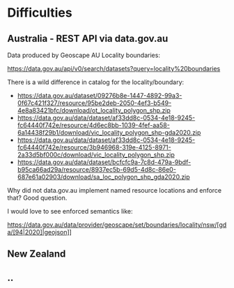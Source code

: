 Difficulties
============

## Australia - REST API via data.gov.au

Data produced by Geoscape AU
Locality boundaries:

https://data.gov.au/api/v0/search/datasets?query=locality%20boundaries

There is a wild difference in catalog for the locality/boundary:

- https://data.gov.au/dataset/09276b8e-1447-4892-99a3-0f67c421f327/resource/95be2deb-2050-4ef3-b549-4e8a83421bfc/download/ot_locality_polygon_shp.zip
- https://data.gov.au/data/dataset/af33dd8c-0534-4e18-9245-fc64440f742e/resource/4d6ec8bb-1039-4fef-aa58-6a14438f29b1/download/vic_locality_polygon_shp-gda2020.zip
- https://data.gov.au/data/dataset/af33dd8c-0534-4e18-9245-fc64440f742e/resource/3b946968-319e-4125-8971-2a33d5bf000c/download/vic_locality_polygon_shp.zip
- https://data.gov.au/data/dataset/bcfcfc9a-7c8d-479a-9bdf-b95ca66ad29a/resource/8937ec5b-69d5-4d8c-86e0-687e61a02903/download/sa_loc_polygon_shp_gda2020.zip

Why did not data.gov.au implement named resource locations and enforce that? Good question.

I would love to see enforced semantics like:

https://data.gov.au/data/provider/geoscape/set/boundaries/locality/nsw/[gda/[94|2020]|geojson]]

## New Zealand

## ..